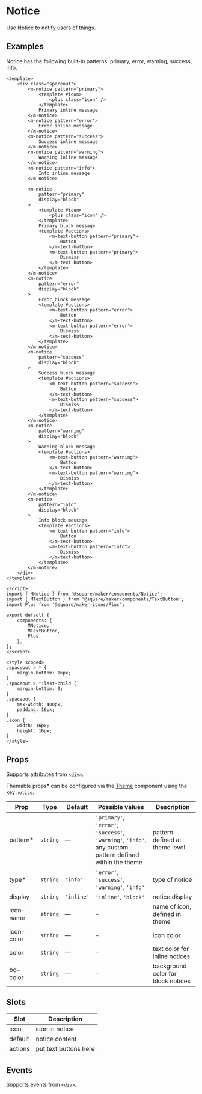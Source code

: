 # Notice

Use Notice to notify users of things.

## Examples

Notice has the following built-in patterns: primary, error, warning, success, info.

```vue
<template>
	<div class="spaceout">
		<m-notice pattern="primary">
			<template #icon>
				<plus class="icon" />
			</template>
			Primary inline message
		</m-notice>
		<m-notice pattern="error">
			Error inline message
		</m-notice>
		<m-notice pattern="success">
			Success inline message
		</m-notice>
		<m-notice pattern="warning">
			Warning inline message
		</m-notice>
		<m-notice pattern="info">
			Info inline message
		</m-notice>

		<m-notice
			pattern="primary"
			display="block"
		>
			<template #icon>
				<plus class="icon" />
			</template>
			Primary block message
			<template #actions>
				<m-text-button pattern="primary">
					Button
				</m-text-button>
				<m-text-button pattern="primary">
					Dismiss
				</m-text-button>
			</template>
		</m-notice>
		<m-notice
			pattern="error"
			display="block"
		>
			Error block message
			<template #actions>
				<m-text-button pattern="error">
					Button
				</m-text-button>
				<m-text-button pattern="error">
					Dismiss
				</m-text-button>
			</template>
		</m-notice>
		<m-notice
			pattern="success"
			display="block"
		>
			Success block message
			<template #actions>
				<m-text-button pattern="success">
					Button
				</m-text-button>
				<m-text-button pattern="success">
					Dismiss
				</m-text-button>
			</template>
		</m-notice>
		<m-notice
			pattern="warning"
			display="block"
		>
			Warning block message
			<template #actions>
				<m-text-button pattern="warning">
					Button
				</m-text-button>
				<m-text-button pattern="warning">
					Dismiss
				</m-text-button>
			</template>
		</m-notice>
		<m-notice
			pattern="info"
			display="block"
		>
			Info block message
			<template #actions>
				<m-text-button pattern="info">
					Button
				</m-text-button>
				<m-text-button pattern="info">
					Dismiss
				</m-text-button>
			</template>
		</m-notice>
	</div>
</template>

<script>
import { MNotice } from '@square/maker/components/Notice';
import { MTextButton } from '@square/maker/components/TextButton';
import Plus from '@square/maker-icons/Plus';

export default {
	components: {
		MNotice,
		MTextButton,
		Plus,
	},
};
</script>

<style scoped>
.spaceout > * {
	margin-bottom: 16px;
}
.spaceout > *:last-child {
	margin-bottom: 0;
}
.spaceout {
	max-width: 400px;
	padding: 16px;
}
.icon {
	width: 16px;
	height: 16px;
}
</style>
```

<!-- api-tables:start -->
## Props

Supports attributes from [`<div>`](https://developer.mozilla.org/en-US/docs/Web/HTML/Element/div).

Themable props* can be configured via the [Theme](#/Theme) component using the key `notice`.

| Prop       | Type     | Default    | Possible values                                                                                         | Description                        |
| ---------- | -------- | ---------- | ------------------------------------------------------------------------------------------------------- | ---------------------------------- |
| pattern*   | `string` | —          | `'primary'`, `'error'`, `'success'`, `'warning'`, `'info'`, any custom pattern defined within the theme | pattern defined at theme level     |
| type*      | `string` | `'info'`   | `'error'`, `'success'`, `'warning'`, `'info'`                                                           | type of notice                     |
| display    | `string` | `'inline'` | `'inline'`, `'block'`                                                                                   | notice display                     |
| icon-name  | `string` | —          | -                                                                                                       | name of icon, defined in theme     |
| icon-color | `string` | —          | -                                                                                                       | icon color                         |
| color      | `string` | —          | -                                                                                                       | text color for inline notices      |
| bg-color   | `string` | —          | -                                                                                                       | background color for block notices |


## Slots

| Slot    | Description           |
| ------- | --------------------- |
| icon    | icon in notice        |
| default | notice content        |
| actions | put text buttons here |


## Events

Supports events from [`<div>`](https://developer.mozilla.org/en-US/docs/Web/HTML/Element/div).
<!-- api-tables:end -->

